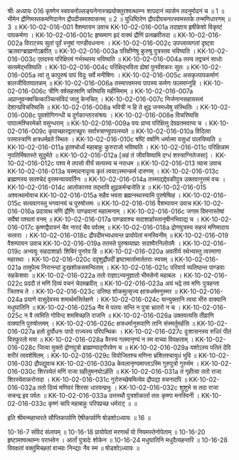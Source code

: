 श्रीः
अध्यायः 016
कृष्णेन स्ववचनोल्लङ्घनेनास्त्रप्रयोक्तुरश्वत्थाम्नः शापदानं व्यासेन तदनुमोदनं च ॥ 1 ॥ भीमेन द्रौणिमस्तकमणिदानेन द्रौपदीसमाश्वासनम् ॥ 2 ॥ युधिष्ठिरेण द्रौपदीवचनात्स्वमस्तके तन्मणिधारणम् ॥ 3 ॥
KK-10-02-016-001	वैशम्पायन उवाच 
KK-10-02-016-001a	तदाज्ञाय हृषीकेशो विकृष्टं पापकर्मणा ।
KK-10-02-016-001c	हृष्यमाण इदं वाक्यं द्रौणिं प्रत्यब्रवीत्तदा ॥
KK-10-02-016-002a	विराटस्य सुतां पूर्वं स्नुषां गाण्डीवधन्वनः ।
KK-10-02-016-002c	उपप्लाव्यगतां दृष्ट्वा ऋतवाग्ब्राह्मणोऽब्रवीत् ॥
KK-10-02-016-003a	परिक्षीणेषु कुरुषु पुत्रस्तव भविष्यति ।
KK-10-02-016-003c	एतदस्य परिक्षित्त्वं गर्भस्थस्य भविष्यति ॥
KK-10-02-016-004a	तस्य तद्वचनं साधोः सत्यमेद्भविष्यति ।
KK-10-02-016-004c	परिक्षिद्भविता ह्येषां पुनर्वंशकरः सुतः ॥
KK-10-02-016-005a	त्वां तु कापुरुषं पापं विदुः सर्वे मनीषिणः ।
KK-10-02-016-005c	असकृत्पापकर्माणं बालजीवितघातकम् ॥
KK-10-02-016-006a	तस्मात्त्वमस्य पापस्य कर्मणः फलमाप्नुहि ।
KK-10-02-016-006c	त्रीणि वर्षसहस्राणि चरिष्यसि महीमिमाम् ॥
KK-10-02-016-007a	अप्राप्नुवन्क्वचित्काञ्चित्संविदं जातु केनचित् ।
KK-10-02-016-007c	निर्जनानसहायस्त्वं देशान्प्रविचरिष्यसि ॥
KK-10-02-016-008a	भवित्री न हि ते क्षुद्र जनमध्येषु संस्थितिः ।
KK-10-02-016-008c	पूयशोणिगन्धी च दुर्गकान्तारसंश्रयः ।
KK-10-02-016-008e	विचरिष्यसि पापात्मंश्चिरमेको वसुन्धराम् ॥
KK-10-02-016-009a	वयः प्राप्य परिक्षित्तु देवव्रतमवाप्य च ।
KK-10-02-016-009c	कृपाच्छारद्वताच्छूरः सर्वास्त्राण्युपपत्स्यते ॥
KK-10-02-016-010a	विदित्वा परमास्त्राणि क्षत्रधर्मव्रते स्थितः ।
KK-10-02-016-010c	षष्टिं वर्षाणि धर्मात्मा वसुधां पालयिष्यति ॥
KK-10-02-016-011a	इतश्चोर्ध्वं महाबाहुः कुरुराजो भविष्यति ।
KK-10-02-016-011c	परिक्षिन्नाम नृपतिर्मिषतस्ते सुदुर्मते ॥
KK-10-02-016-012a	[अहं तं जीवयिष्यामि दग्धं शस्त्राग्नितेजसा] ।
KK-10-02-016-012c	पश्य मे तपसो वीर्यं सत्यस्य च नराधम ॥
KK-10-02-016-013	व्यास उवाच 
KK-10-02-016-013a	यस्मादनादृत्य कृतं त्वयाऽस्मान्कर्म दारुणम् ।
KK-10-02-016-013c	ब्राह्मणस्य सतश्चेदं वृत्तमन्यायवर्तिनः ॥
KK-10-02-016-014a	तस्माद्यद्देवकीपुत्र उक्तवानुत्तमं वचः ।
KK-10-02-016-014c	आलोकात्तव तद्भावि क्षुद्रकर्मन्व्रजेति ह ॥
KK-10-02-016-015	अश्वत्थामोवाच 
KK-10-02-016-015a	सहैव भवता ब्रह्मन्स्थास्यामि पुरुषेष्विह ।
KK-10-02-016-015c	सत्यवागस्तु भगवानयं च पुरुषोत्तमः ॥
KK-10-02-016-016	वैशम्पायन उवाच 
KK-10-02-016-016a	प्रदायाथ मणिं द्रौणिः पाण्डवानां महात्मनाम् ।
KK-10-02-016-016c	जगाम विमनास्तेषां सर्वेषां पश्यतां वनम् ॥
KK-10-02-016-017a	पाण्डवाश्च सदाशार्हास्तानृषीनभिवाद्य च ।
KK-10-02-016-017c	कृष्णद्वैपायनं चैव नारदं चैव पर्वतम् ॥
KK-10-02-016-018a	द्रोणपुत्रस्य सहजं मणिमादाय सत्वराः ।
KK-10-02-016-018c	द्रौपदीमभ्यधावन्त प्रायोपेतां मनस्विनीम् ॥
KK-10-02-016-019	वैशम्पायन उवाच 
KK-10-02-016-019a	ततस्ते पुरुषव्याघ्राः सदश्वैरनिलोपमैः ।
KK-10-02-016-019c	अभ्ययुः सहदाशार्हाः शिबिरं पुनरेव हि ॥
KK-10-02-016-020a	अवतीर्य रथेभ्यस्तु त्वरमाणा महारथाः ।
KK-10-02-016-020c	ददृशुर्द्रौपदीं हृष्टामार्तामार्ततराः स्वयम् ॥
KK-10-02-016-021a	तामुपेत्य निरानन्दां दुःखशोकसमन्विताम् ।
KK-10-02-016-021c	परिवार्य व्यतिष्ठन्त पाण्डवाः सहकेशवाः ॥
KK-10-02-016-022a	ततो राज्ञाऽभ्यनुज्ञातो भीमसेनो महाबलः ।
KK-10-02-016-022c	प्रददौ तं मणिं दिव्यं वचनं चेदमब्रवीत् ॥
KK-10-02-016-023a	अयं भद्रे तव मणिः पुत्रहन्ता जितश्च ते ।
KK-10-02-016-023c	उत्तिष्ठ शोकमुत्सृज्य क्षात्रधर्ममनुस्मर ॥
KK-10-02-016-024a	प्रयाणे वासुदेवस्य शमार्थमसितेक्षणे ।
KK-10-02-016-024c	यान्युक्तानि त्वया भीरु वाक्यानि मधुघातिनि ॥
KK-10-02-016-025a	नैव मे पतयः सन्ति न पुत्रा भ्रातरो न च ।
KK-10-02-016-025c	न वै त्वमिति गोविन्द शममिच्छति राजनि ॥
KK-10-02-016-026a	उक्तवत्यसि तीव्राणि वाक्यानि पुरुषोत्तमम् ।
KK-10-02-016-026c	क्षत्रधर्मानुरूपाणि तानि संस्मर्तुमर्हसि ॥
KK-10-02-016-027a	हतो दुर्योधनः पापो राज्यस्य परिपन्थिकः ।
KK-10-02-016-027c	दुःशासनस्य रुधिरं पीतं विस्फुरतो मया ॥
KK-10-02-016-028a	वैरस्य गतमानृण्यं न स्म वाच्या विवक्षताम् ।
KK-10-02-016-028c	जित्वा मुक्तो द्रोणपुत्रो ब्राह्मण्याद्गौरवेण च ॥
KK-10-02-016-029a	यशोऽस्य पतितं देवि शरीरं त्ववशेषितम् ।
KK-10-02-016-029c	वियोजितश्च मणिना भ्रंशितश्चायुधं भुवि ॥
KK-10-02-016-030	द्रौपद्युवाच 
KK-10-02-016-030a	केवलानृण्यमाप्ताऽस्मि गुरुपुत्रो गुरुर्मम ।
KK-10-02-016-030c	शिरस्येतं मणिं राजा ग्रहीतुमनघोऽर्हति ॥
KK-10-02-016-031a	तं गृहीत्वा ततो राजा शिरस्येवाकरोत्तदा ।
KK-10-02-016-031c	गुरोरुच्छेषमित्येव द्रौपद्या वचनादपि ॥
KK-10-02-016-032a	ततो दिव्यं मणिवरं शिरसा धारयन्प्रभुः ।
KK-10-02-016-032c	शुशुभे स तदा राजा सचन्द्र इव पर्वतः ॥
KK-10-02-016-033a	उत्तस्थौ पुत्रशोकार्ता ततः कृष्णा मनस्विनी ।
KK-10-02-016-033c	कृष्णं चापि महाबाहुः परिपप्रच्छ धर्मराट् ॥ ॥

इति श्रीमन्महाभारते सौप्तिकपर्वणि ऐषीकपर्वणि षोडशोऽध्यायः ॥ 16 ॥

10-16-7 संविदं संलापम् ॥ 10-16-18 प्रायोपेतां मरणार्थं यो नियमस्तेनोपेताम् ॥ 10-16-20 हृष्टामश्वत्थाम्नः पराभवेन । आर्तां पुत्रादेः शोकेन ॥ 10-16-24 मधुघातिनि मधुदैत्यहन्तरि ॥ 10-16-28 विवक्षतां वक्तुमिच्छतां वाच्याः निन्द्याः नैव स्म ॥ षोडशोऽध्यायः ॥
